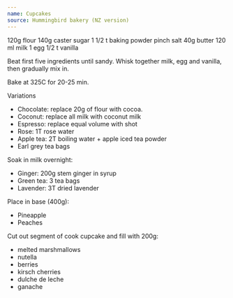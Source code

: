 ```yaml
---
name: Cupcakes
source: Hummingbird bakery (NZ version)
---
```


120g flour
140g caster sugar
1 1/2 t baking powder
pinch salt
40g butter
120 ml milk
1 egg
1/2 t vanilla

Beat first five ingredients until sandy. Whisk together milk, egg and vanilla, then gradually mix in. 

Bake at 325C for 20-25 min.

Variations

* Chocolate: replace 20g of flour with cocoa.
* Coconut: replace all milk with coconut milk
* Espresso: replace equal volume with shot
* Rose: 1T rose water
* Apple tea: 2T boiling water + apple iced tea powder
* Earl grey tea bags

Soak in milk overnight:

* Ginger: 200g stem ginger in syrup
* Green tea: 3 tea bags
* Lavender: 3T dried lavender

Place in base (400g):

* Pineapple
* Peaches

Cut out segment of cook cupcake and fill with 200g:

* melted marshmallows
* nutella
* berries
* kirsch cherries
* dulche de leche
* ganache

